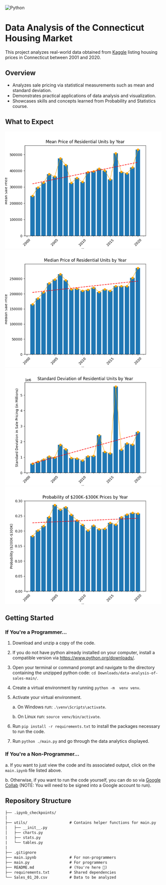 ![Python](https://img.shields.io/badge/python-3.10+-blue.svg)

# Data Analysis of the Connecticut Housing Market
This project analyzes real-world data obtained from [Kaggle](https://www.kaggle.com/datasets/joebeachcapital/house-prices-2001-2020) listing housing prices in Connecticut between 2001 and 2020.

## Overview
- Analyzes sale pricing via statistical measurements such as mean and standard deviation.
- Demonstrates practical applications of data analysis and visualization.
- Showcases skills and concepts learned from Probability and Statistics course.


## What to Expect
![Data visualization of average Connecticut house prices](assets/img/mean.png)
![Data visualization of median Connecticut house prices](assets/img/median.png)
![Data visualization of standard deviation of Connecticut house prices](assets/img/standard_deviation.png)
![Data visualization of probability of Connecticut house being between $200K and $300K](assets/img/probability.png)

## Getting Started

### If You're a Programmer... 
1. Download and unzip a copy of the code.
2. If you do not have python already installed on your computer, install a compatible version via https://www.python.org/downloads/.
3. Open your terminal or command prompt and navigate to the directory containing the unzipped python code: `cd Downloads/data-analysis-of-sales-main/`.
4. Create a virtual environment by running `python -m  venv venv`.
5. Activate your virtual environment.

    a. On Windows run: `.\venv\Scripts\activate`.

    b. On Linux run: `source venv/bin/activate`.

6. Run `pip install -r requirements.txt` to install the packages necessary to run the code.
7. Run `python ./main.py` and go through the data analytics displayed.

### If You're a Non-Programmer...
a. If you want to just view the code and its associated output, click on the `main.ipynb` file listed above.

b. Otherwise, if you want to run the code yourself, you can do so via [Google Collab](https://colab.research.google.com/github/tyreseGill/data-analysis-of-sales/blob/main/main.ipynb) (NOTE: You will need to be signed into a Google account to run).

## Repository Structure
```
├── .ipynb_checkpoints/
│
├── utils/                   # Contains helper functions for main.py
│   ├── __init__.py
│   ├── charts.py
|   ├── stats.py
|   └── tables.py
|
├── .gitignore
├── main.ipynb               # For non-programmers
├── main.py                  # For programmers
├── README.md                # (You're here 👋)
├── requirements.txt         # Shared dependencies
└── Sales_01_20.csv          # Data to be analyzed
```
